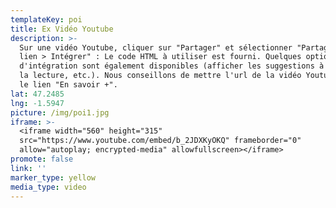 ```yaml
---
templateKey: poi
title: Ex Vidéo Youtube
description: >-
  Sur une vidéo Youtube, cliquer sur "Partager" et sélectionner "Partager un
  lien > Intégrer" : Le code HTML à utiliser est fourni. Quelques options
  d'intégration sont également disponibles (afficher les suggestions à la fin de
  la lecture, etc.). Nous conseillons de mettre l'url de la vidéo Youtube dans
  le lien "En savoir +".
lat: 47.2485
lng: -1.5947
picture: /img/poi1.jpg
iframe: >-
  <iframe width="560" height="315"
  src="https://www.youtube.com/embed/b_2JDXKyOKQ" frameborder="0"
  allow="autoplay; encrypted-media" allowfullscreen></iframe>
promote: false
link: ''
marker_type: yellow
media_type: video
---
```


